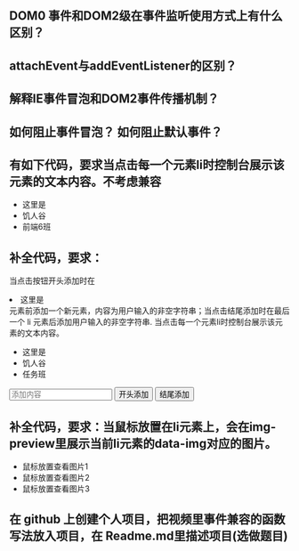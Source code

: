 ## DOM0 事件和DOM2级在事件监听使用方式上有什么区别？


## attachEvent与addEventListener的区别？


## 解释IE事件冒泡和DOM2事件传播机制？


## 如何阻止事件冒泡？ 如何阻止默认事件？


## 有如下代码，要求当点击每一个元素li时控制台展示该元素的文本内容。不考虑兼容

<ul class="ct">
    <li>这里是</li>
    <li>饥人谷</li>
    <li>前端6班</li>
</ul>
<script>
//todo ...
</script>


## 补全代码，要求：

当点击按钮开头添加时在<li>这里是</li>元素前添加一个新元素，内容为用户输入的非空字符串；当点击结尾添加时在最后一个 li 元素后添加用户输入的非空字符串.
当点击每一个元素li时控制台展示该元素的文本内容。
<ul class="ct">
    <li>这里是</li>
    <li>饥人谷</li>
    <li>任务班</li>
</ul>
<input class="ipt-add-content" placeholder="添加内容"/>
<button id="btn-add-start">开头添加</button>
<button id="btn-add-end">结尾添加</button>
<script>
//你的代码
</script>


## 补全代码，要求：当鼠标放置在li元素上，会在img-preview里展示当前li元素的data-img对应的图片。

<ul class="ct">
    <li data-img="1.png">鼠标放置查看图片1</li>
    <li data-img="2.png">鼠标放置查看图片2</li>
    <li data-img="3.png">鼠标放置查看图片3</li>
</ul>
<div class="img-preview"></div>
<script>
//你的代码
</script>


## 在 github 上创建个人项目，把视频里事件兼容的函数写法放入项目，在 Readme.md里描述项目(选做题目)
